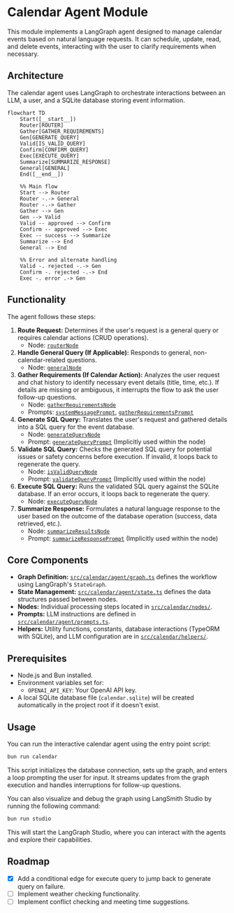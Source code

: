 # Calendar Agent Module

This module implements a LangGraph agent designed to manage calendar events based on natural language requests. It can schedule, update, read, and delete events, interacting with the user to clarify requirements when necessary.

## Architecture

The calendar agent uses LangGraph to orchestrate interactions between an LLM, a user, and a SQLite database storing event information.

```mermaid
flowchart TD
    Start([__start__])
    Router[ROUTER]
    Gather[GATHER_REQUIREMENTS]
    Gen[GENERATE_QUERY]
    Valid[IS_VALID_QUERY]
    Confirm[CONFIRM_QUERY]
    Exec[EXECUTE_QUERY]
    Summarize[SUMMARIZE_RESPONSE]
    General[GENERAL]
    End([__end__])

    %% Main flow
    Start --> Router
    Router -.-> General
    Router -.-> Gather
    Gather --> Gen
    Gen --> Valid
    Valid -- approved --> Confirm
    Confirm -- approved --> Exec
    Exec -- success --> Summarize
    Summarize --> End
    General --> End

    %% Error and alternate handling
    Valid -. rejected -.-> Gen
    Confirm -. rejected -.-> End
    Exec -. error .-> Gen

```

## Functionality

The agent follows these steps:

1.  **Route Request:** Determines if the user's request is a general query or requires calendar actions (CRUD operations).
    *   Node: [`routerNode`](/src/calendar/nodes/router.ts)
2.  **Handle General Query (If Applicable):** Responds to general, non-calendar-related questions.
    *   Node: [`generalNode`](/src/calendar/nodes/general.ts)
3.  **Gather Requirements (If Calendar Action):** Analyzes the user request and chat history to identify necessary event details (title, time, etc.). If details are missing or ambiguous, it interrupts the flow to ask the user follow-up questions.
    *   Node: [`gatherRequirementsNode`](/src/calendar/nodes/gather-requirements.ts)
    *   Prompts: [`systemMessagePrompt`](/src/calendar/agent/prompts.ts), [`gatherRequirementsPrompt`](/src/calendar/agent/prompts.ts)
4.  **Generate SQL Query:** Translates the user's request and gathered details into a SQL query for the event database.
    *   Node: [`generateQueryNode`](/src/calendar/nodes/generate-query.ts)
    *   Prompt: [`generateQueryPrompt`](/src/calendar/agent/prompts.ts) (Implicitly used within the node)
5.  **Validate SQL Query:** Checks the generated SQL query for potential issues or safety concerns before execution. If invalid, it loops back to regenerate the query.
    *   Node: [`isValidQueryNode`](/src/calendar/nodes/is-valid-query.ts)
    *   Prompt: [`validateQueryPrompt`](/src/calendar/agent/prompts.ts) (Implicitly used within the node)
6.  **Execute SQL Query:** Runs the validated SQL query against the SQLite database. If an error occurs, it loops back to regenerate the query.
    *   Node: [`executeQueryNode`](/src/calendar/nodes/execute-query.ts)
7.  **Summarize Response:** Formulates a natural language response to the user based on the outcome of the database operation (success, data retrieved, etc.).
    *   Node: [`summarizeResultsNode`](/src/calendar/nodes/summarize-results.ts)
    *   Prompt: [`summarizeResponsePrompt`](/src/calendar/agent/prompts.ts) (Implicitly used within the node)

## Core Components

*   **Graph Definition:** [`src/calendar/agent/graph.ts`](/src/calendar/agent/graph.ts) defines the workflow using LangGraph's `StateGraph`.
*   **State Management:** [`src/calendar/agent/state.ts`](/src/calendar/agent/state.ts) defines the data structures passed between nodes.
*   **Nodes:** Individual processing steps located in [`src/calendar/nodes/`](/src/calendar/nodes).
*   **Prompts:** LLM instructions are defined in [`src/calendar/agent/prompts.ts`](/src/calendar/agent/prompts.ts).
*   **Helpers:** Utility functions, constants, database interactions (TypeORM with SQLite), and LLM configuration are in [`src/calendar/helpers/`](/src/calendar/helpers).

## Prerequisites

*   Node.js and Bun installed.
*   Environment variables set for:
    *   `OPENAI_API_KEY`: Your OpenAI API key.
*   A local SQLite database file (`calendar.sqlite`) will be created automatically in the project root if it doesn't exist.

## Usage

You can run the interactive calendar agent using the entry point script:

```bash
bun run calendar
```

This script initializes the database connection, sets up the graph, and enters a loop prompting the user for input. It streams updates from the graph execution and handles interruptions for follow-up questions.


You can also visualize and debug the graph using LangSmith Studio by running the following command:

```bash
bun run studio
```
This will start the LangGraph Studio, where you can interact with the agents and explore their capabilities.

## Roadmap

*   [x] Add a conditional edge for execute query to jump back to generate query on failure.
*   [ ] Implement weather checking functionality.
*   [ ] Implement conflict checking and meeting time suggestions.